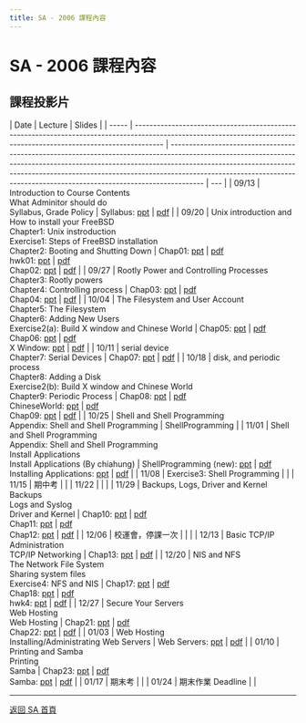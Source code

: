```yaml
---
title: SA - 2006 課程內容
---
```


# SA - 2006 課程內容

## 課程投影片

| Date  | Lecture                                                                                                                                                              | Slides                                                                                                                                                                                                                                                                                                                            |
| ----- | -------------------------------------------------------------------------------------------------------------------------------------------------------------------- | --------------------------------------------------------------------------------------------------------------------------------------------------------------------------------------------------------------------------------------------------------------------------------------------------------------------------------- | --- |
| 09/13 | Introduction to Course Contents<br>What Adminitor should do<br>Syllabus, Grade Policy                                                                                | Syllabus: [ppt](slide/00_Syllabus.pdf) &#124; [pdf](slide/00_Syllabus.pdf)                                                                                                                                                                                                                                                        |
| 09/20 | Unix introduction and How to install your FreeBSD<br>Chapter1: Unix instroduction<br>Exercise1: Steps of FreeBSD installation<br>Chapter2: Booting and Shutting Down | Chap01: [ppt](slide/01_Unix%20Introduciton.pdf) &#124; [pdf](slide/01_Unix%20Introduciton.pdf)<br>hwk01: [ppt](slide/hwk1_Install%20FreeBSD.pdf) &#124; [pdf](slide/hwk1_Install%20FreeBSD.pdf)<br>Chap02: [ppt](slide/02_Booting%20Up%20and%20Sutting%20Down.pdf) &#124; [pdf](slide/02_Booting%20Up%20and%20Sutting%20Down.pdf) |
| 09/27 | Rootly Power and Controlling Processes<br>Chapter3: Rootly powers<br>Chapter4: Controlling process                                                                   | Chap03: [ppt](slide/03_Rootly%20Powers.pdf) &#124; [pdf](slide/03_Rootly%20Powers.pdf)<br>Chap04: [ppt](slide/04_Controlling%20Process.pdf) &#124; [pdf](slide/04_Controlling%20Process.pdf)                                                                                                                                      |
| 10/04 | The Filesystem and User Account<br>Chapter5: The Filesystem<br>Chapter6: Adding New Users<br>Exercise2(a): Build X window and Chinese World                          | Chap05: [ppt](slide/05_The%20FileSystem.pdf) &#124; [pdf](slide/05_The%20FileSystem.pdf)<br>Chap06: [ppt](slide/06_Adding%20New%20Users.pdf) &#124; [pdf](slide/06_Adding%20New%20Users.pdf)<br>X Window: [ppt](slide/hwk2a_BuildXWindow.pdf) &#124; [pdf](slide/hwk2a_BuildXWindow.pdf)                                          |
| 10/11 | serial device<br>Chapter7: Serial Devices                                                                                                                            | Chap07: [ppt](slide/07_Serial%20Devices.pdf) &#124; [pdf](slide/07_Serial%20Devices.pdf)                                                                                                                                                                                                                                          |
| 10/18 | disk, and periodic process<br>Chapter8: Adding a Disk<br>Exercise2(b): Build X window and Chinese World<br>Chapter9: Periodic Process                                | Chap08: [ppt](slide/08_Adding%20Disk.pdf) &#124; [pdf](slide/08_Adding%20Disk.pdf)<br>ChineseWorld: [ppt](slide/hwk2b_ChineseWorld.pdf) &#124; [pdf](slide/hwk2b_ChineseWorld.pdf)<br>Chap09: [ppt](slide/09_Periodic%20Processes.pdf) &#124; [pdf](slide/09_Periodic%20Processes.pdf)                                            |
| 10/25 | Shell and Shell Programming<br>Appendix: Shell and Shell Programming                                                                                                 | ShellProgramming                                                                                                                                                                                                                                                                                                                  |
| 11/01 | Shell and Shell Programming<br>Appendix: Shell and Shell Programming<br>Install Applications<br>Install Applications (By chiahung)                                   | ShellProgramming (new): [ppt](slide/ShellProgramming.pdf) &#124; [pdf](slide/ShellProgramming.pdf)<br>Installing Applications: [ppt](slide/Installing%20Applications.pdf) &#124; [pdf](slide/Installing%20Applications.pdf)                                                                                                       |
| 11/08 | Exercise3: Shell Programming                                                                                                                                         |                                                                                                                                                                                                                                                                                                                                   |
| 11/15 | 期中考                                                                                                                                                               |                                                                                                                                                                                                                                                                                                                                   |
| 11/22 |                                                                                                                                                                      |                                                                                                                                                                                                                                                                                                                                   |
| 11/29 | Backups, Logs, Driver and Kernel<br>Backups<br>Logs and Syslog<br>Driver and Kernel                                                                                  | Chap10: [ppt](slide/10_Backups.pdf) &#124; [pdf](slide/10_Backups.pdf)<br>Chap11: [ppt](slide/11_Syslog%20and%20Logs.pdf) &#124; [pdf](slide/11_Syslog%20and%20Logs.pdf)<br>Chap12: [ppt](slide/12_Driver%20and%20Kernel.pdf) &#124; [pdf](slide/12_Driver%20and%20Kernel.pdf)                                                    |
| 12/06 | 校運會，停課一次                                                                                                                                                     |                                                                                                                                                                                                                                                                                                                                   |     |
| 12/13 | Basic TCP/IP Administration<br>TCP/IP Networking                                                                                                                     | Chap13: [ppt](slide/13_TCPIP.pdf) &#124; [pdf](slide/13_TCPIP.pdf)                                                                                                                                                                                                                                                                |
| 12/20 | NIS and NFS<br>The Network File System<br>Sharing system files<br>Exercise4: NFS and NIS                                                                             | Chap17: [ppt](slide/17_NFS.pdf) &#124; [pdf](slide/17_NFS.pdf)<br>Chap18: [ppt](slide/18_NIS.pdf) &#124; [pdf](slide/18_NIS.pdf)<br>hwk4: [ppt](slide/hwk4_NFS+NIS.pdf) &#124; [pdf](slide/hwk4_NFS+NIS.pdf)                                                                                                                      |
| 12/27 | Secure Your Servers<br>Web Hosting<br>Web Hosting                                                                                                                    | Chap21: [ppt](slide/21_Security.pdf) &#124; [pdf](slide/21_Security.pdf)<br>Chap22: [ppt](slide/22_Web%20Hosting.pdf) &#124; [pdf](slide/22_Web%20Hosting.pdf)                                                                                                                                                                    |
| 01/03 | Web Hosting<br>Installing/Administrating Web Servers                                                                                                                 | Web Servers: [ppt](slide/hwk5a_installing%20webservers.pdf) &#124; [pdf](slide/hwk5a_installing%20webservers.pdf)                                                                                                                                                                                                                 |
| 01/10 | Printing and Samba<br>Printing<br>Samba                                                                                                                              | Chap23: [ppt](slide/23_Printing.pdf) &#124; [pdf](slide/23_Printing.pdf)<br>Samba: [ppt](slide/hwk5b_samba.pdf) &#124; [pdf](slide/hwk5b_samba.pdf)                                                                                                                                                                               |
| 01/17 | 期末考                                                                                                                                                               |                                                                                                                                                                                                                                                                                                                                   |
| 01/24 | 期末作業 Deadline                                                                                                                                                    |                                                                                                                                                                                                                                                                                                                                   |

---

[返回 SA 首頁](/sa/)
